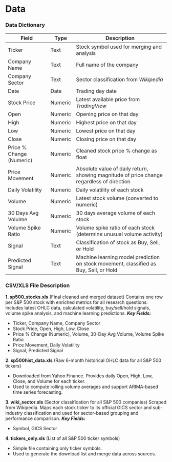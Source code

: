 # Data

### Data Dictionary
| Field | Type | Description | 
| ------ | ------ | ------ |
| Ticker | Text | Stock symbol used for merging and analysis |
| Company Name | Text | Full name of the company |
| Company Sector | Text | Sector classification from _Wikipedia_ |
| Date | Date | Trading day date |
| Stock Price | Numeric | Latest available price from _TradingView_ |
| Open | Numeric | Opening price on that day |
| High | Numeric | Highest price on that day |
| Low | Numeric | Lowest price on that day |
| Close | Numeric | Closing price on that day |
| Price % Change (Numeric)| Numeric | Cleaned stock price % change as float |
| Price Movement | Numeric | Absolute value of daily return, showing magnitude of price change regardless of direction |
| Daily Volatility | Numeric | Daily volatility of each stock |
| Volume | Numeric | Latest stock volume (converted to numeric) |
| 30 Days Avg Volulme | Numeric | 30 days average volume of each stock |
| Volume Spike Ratio | Numeric | Volume spike ratio of each stock (determine unusual volume activity) |
| Signal | Text | Classification of stock as Buy, Sell, or Hold |
| Predicted Signal | Text | Machine learning model prediction on stock movement, classified as Buy, Sell, or Hold |



### CSV/XLS File Description
**1. sp500_stocks.xls** (Final cleaned and merged dataset)
Contains one row per S&P 500 stock with enriched metrics for all research questions. Includes latest OHLC data, calculated volatility, buy/sell/hold signals, volume spike analysis, and machine learning predictions.
_**Key Fields:**_
- Ticker, Company Name, Company Sector
- Stock Price, Open, High, Low, Close
- Price % Change (Numeric), Volume, 30-Day Avg Volume, Volume Spike Ratio
- Price Movement, Daily Volatility
- Signal, Predicted Signal

**2. sp500hist_data.xls** (Raw 6-month historical OHLC data for all S&P 500 tickers)
- Downloaded from Yahoo Finance. Provides daily Open, High, Low, Close, and Volume for each ticker.
- Used to compute rolling volume averages and support ARIMA-based time series forecasting.

**3. wiki_sector.xls** (Sector classification for all S&P 500 companies)
Scraped from Wikipedia. Maps each stock ticker to its official GICS sector and sub-industry classification and used for sector-based grouping and performance comparison.
_**Key Fields:**_
- Symbol, GICS Sector

**4. tickers_only.xls** (List of all S&P 500 ticker symbols)
- Simple file containing only ticker symbols.
- Used to generate the download list and merge data across sources.

